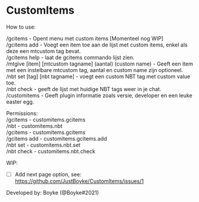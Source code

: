# CustomItems
  
How to use:  
  
/gcitems - Opent menu met custom items [Momenteel nog WIP]  
/gcitems add - Voegt een item toe aan de lijst met custom items, enkel als deze een mtcustom tag bevat.  
/gcitems help - laat de gcitems commando lijst zien.  
/mtgive [item] [mtcustom tagname] (aantal) (custom name) - Geeft een item met een instelbare mtcustom tag, aantal en custom name zijn optioneel.  
/nbt set [tag] [nbt tagname] - voegt een custom NBT tag met custom value toe.  
/nbt check - geeft de lijst met huidige NBT tags weer in je chat.  
/customitems - Geeft plugin informatie zoals versie, developer en een leuke easter egg.  
  
  
Permissions:  
/gcitems - customitems.gcitems  
/nbt - customitems.nbt  
/gcitems - customitems.gcitems  
/gcitems add - customitems.gcitems.add  
/nbt set - customitems.nbt.set  
/nbt check - customitems.nbt.check  
  
  
WIP:  
- [ ] Add next page option, see: https://github.com/JustBoyke/CustomItems/issues/1
  
Developed by: Boyke (@Boyke#2021)  
